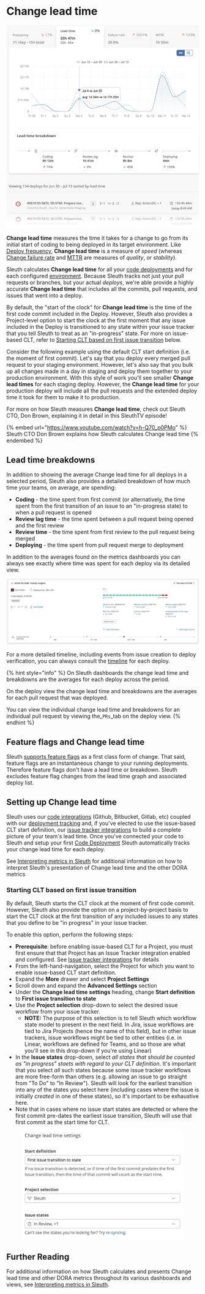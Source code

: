 # Change lead time

![](<../.gitbook/assets/image (8) (2) (1).png>)

**Change lead time** measures the time it takes for a change to go from its initial start of coding to being deployed in its target environment. Like [Deploy frequency](deploy-frequency.md), **Change lead time** is a measure of _speed_ (whereas [Change failure rate](change-failure-rate.md) and [MTTR](mttr.md) are measures of _quality_, or _stability_). &#x20;

Sleuth calculates **Change lead time** for all your [code deployments](../modeling-your-deployments/code-deployments/) and for each configured [environment](../modeling-your-deployments/environment-support.md). Because Sleuth tracks not just your pull requests or branches, but your actual _deploys_, we're able provide a highly accurate **Change lead time** that includes all the commits, pull requests, and issues that went into a deploy.‌

By default, the "start of the clock" for **Change lead time** is the time of the first code commit included in the Deploy. However, Sleuth also provides a Project-level option to start the clock at the first moment that any issue included in the Deploy is transitioned to any state within your issue tracker that you tell Sleuth to treat as an "in-progress" state. For more on issue-based CLT, refer to [Starting CLT based on first issue transition](change-lead-time.md#starting-clt-based-on-first-issue-transition) below.

Consider the following example using the default CLT start definition (i.e. the moment of first commit). Let's say that you deploy every merged pull request to your staging environment. However, let's also say that you bulk up all changes made in a day in staging and deploy them together to your production environment. With this style of work you'll see smaller **Change lead times** for each staging deploy. However, the **Change lead time** for your production deploy will include all the pull requests and the extended deploy time it took for them to make it to production.

For more on how Sleuth measures **Change lead time**, check out Sleuth CTO, Don Brown, explaining it in detail in this SleuthTV episode!

{% embed url="https://www.youtube.com/watch?v=h-Q70_p0PMo" %}
Sleuth CTO Don Brown explains how Sleuth calculates Change lead time
{% endembed %}

## Lead time breakdowns

In addition to showing the average Change lead time for all deploys in a selected period, Sleuth also provides a detailed breakdown of how much time your teams, on average, are spending:

* **Coding** - the time spent from first commit (or alternatively, the time spent from the first transition of an issue to an "in-progress state) to when a pull request is opened
* **Review lag time** - the time spent between a pull request being opened and the first review
* **Review time** - the time spent from first review to the pull request being merged
* **Deploying** - the time spent from pull request merge to deployment

In addition to the averages found on the metrics dashboards you can always see exactly where time was spent for each deploy via its detailed view.

![Change lead time for a specific deploy](../.gitbook/assets/sleuth-sleuth-d742c80-2021-07-13-15-28-10.png)

For a more detailed timeline, including events from issue creation to deploy verification, you can always consult the [timeline](https://help.sleuth.io/modeling-your-deployments/deploy-cards#deploy-card-timeline-icons) for each deploy.

{% hint style="info" %}
On Sleuth dashboards the change lead time and breakdowns are the averages for each deploy across the period.&#x20;

On the deploy view the change lead time and breakdowns are the averages for each pull request that was deployed.

You can view the individual change lead time and breakdowns for an individual pull request by viewing the_`PRs`_tab on the deploy view.
{% endhint %}

## Feature flags and Change lead time

Sleuth [supports feature flags](../modeling-your-deployments/feature-flags.md) as a first class form of change. That said, feature flags are an instantaneous change to your running deployments. Therefore feature flags don't have a lead time or breakdown. Sleuth excludes feature flag changes from the lead time graph and associated deploy list.

## Setting up Change lead time

Sleuth uses our [code integrations](https://help.sleuth.io/integrations-1/code-deployment) (Github, Bitbucket, Gitlab, etc) coupled with our [deployment tracking](../modeling-your-deployments/) and, if you've elected to use the issue-based CLT start definition, our [issue tracker integrations](../integrations-1/issue-trackers/) to build a complete picture of your team's lead time. Once you've connected your code to Sleuth and setup your first [Code Deployment](../modeling-your-deployments/code-deployments/) Sleuth automatically tracks your change lead time for each deploy.

See [Interpreting metrics in Sleuth](how-we-calculate.md) for additional information on how to interpret Sleuth's presentation of Change lead time and the other DORA metrics

### Starting CLT based on first issue transition

By default, Sleuth starts the CLT clock at the moment of first code commit. However, Sleuth also provide the option on a project-by-project basis to start the CLT clock at the first transition of any included issues to any states that you define to be "in progress" in your issue tracker.

To enable this option, perform the following steps:

* **Prerequisite**: before enabling issue-based CLT for a Project, you must first ensure that that Project has an Issue Tracker integration enabled and configured. See [Issue tracker integrations](../integrations-1/issue-trackers/) for details
* From the left-hand-navigation, select the Project for which you want to enable issue-based CLT start definition.
* Expand the **More** drawer and select **Project Settings**&#x20;
* Scroll down and expand the **Advanced Settings** section
* Under the **Change lead time** **settings** heading, change **Start definition** to **First issue transition to state**
* Use the **Project selection** drop-down to select the desired issue workflow from your issue tracker.&#x20;
  * **NOTE:** The purpose of this selection is to tell Sleuth which workflow state model to present in the next field. In Jira, issue workflows are tied to Jira Projects (hence the name of this field), but in other issue trackers, issue workflows might be tied to other entities (i.e. in Linear, workflows are defined for Teams, and so those are what you'll see in this drop-down if you're using Linear)
* In the **Issue states** drop-down, select _all states that should be counted_ _as "in progress" staets with regard to your CLT definition_. It's important that you select _all_ such states because some issue tracker workflows are more free-form than others (e.g. allowing an issue to go straight from "To Do" to "In Review"). Sleuth will look for the earliest transition into any of the states you select here (including cases where the issue is initially _created_ in one of these states), so it's important to be exhaustive here.
* Note that in cases where no issue start states are detected or where the first commit pre-dates the earliest issue transition, Sleuth will use that first commit as the start time for CLT.

<figure><img src="../.gitbook/assets/image (2) (1).png" alt=""><figcaption></figcaption></figure>

## Further Reading

For additional information on how Sleuth calculates and presents Change lead time and other DORA metrics throughout its various dashboards and views, see [Interpreting metrics in Sleuth](how-we-calculate.md).
